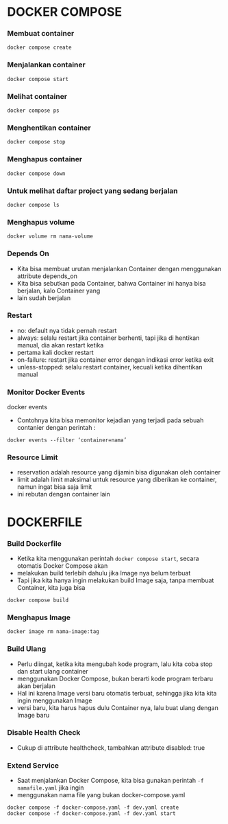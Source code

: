 # DOCKER COMPOSE
### Membuat container
```docker
docker compose create
```

### Menjalankan container
```docker
docker compose start
```

### Melihat container
```docker
docker compose ps
```

### Menghentikan container
```docker
docker compose stop
```

### Menghapus container
```docker
docker compose down
```

### Untuk melihat daftar project yang sedang berjalan
```docker
docker compose ls
```

### Menghapus volume
```docker
docker volume rm nama-volume
```

### Depends On
- Kita bisa membuat urutan menjalankan Container dengan menggunakan attribute depends_on
- Kita bisa sebutkan pada Container, bahwa Container ini hanya bisa berjalan, kalo Container yang 
- lain sudah berjalan

### Restart
- no: default nya tidak pernah restart
- always: selalu restart jika container berhenti, tapi jika di hentikan manual, dia akan restart ketika
- pertama kali docker restart
- on-failure: restart jika container error dengan indikasi error ketika exit
- unless-stopped: selalu restart container, kecuali ketika dihentikan manual

### Monitor Docker Events
docker events
- Contohnya kita bisa memonitor kejadian yang terjadi pada sebuah contanier dengan perintah :
```docker
docker events --filter ‘container=nama’
```

### Resource Limit
- reservation adalah resource yang dijamin bisa digunakan oleh container
- limit adalah limit maksimal untuk resource yang diberikan ke container, namun ingat bisa saja limit
- ini rebutan dengan container lain



# DOCKERFILE

### Build Dockerfile
- Ketika kita menggunakan perintah `docker compose start`, secara otomatis Docker Compose akan
- melakukan build terlebih dahulu jika Image nya belum terbuat
- Tapi jika kita hanya ingin melakukan build Image saja, tanpa membuat Container, kita juga bisa
```docker
docker compose build
```

### Menghapus Image
```docker
docker image rm nama-image:tag
```

### Build Ulang
- Perlu diingat, ketika kita mengubah kode program, lalu kita coba stop dan start ulang container
- menggunakan Docker Compose, bukan berarti kode program terbaru akan berjalan
- Hal ini karena Image versi baru otomatis terbuat, sehingga jika kita kita ingin menggunakan Image
- versi baru, kita harus hapus dulu Container nya, lalu buat ulang dengan Image baru

### Disable Health Check
- Cukup di attribute healthcheck, tambahkan attribute disabled: true



### Extend Service
- Saat menjalankan Docker Compose, kita bisa gunakan perintah `-f namafile.yaml` jika ingin
- menggunakan nama file yang bukan docker-compose.yaml
```docker
docker compose -f docker-compose.yaml -f dev.yaml create
docker compose -f docker-compose.yaml -f dev.yaml start
```